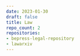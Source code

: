 ```yaml
---
date: 2023-01-30
draft: false
title: Law
repo_count: 2
repositories:
- bepress-legal-repository
- lawarxiv
---
```



